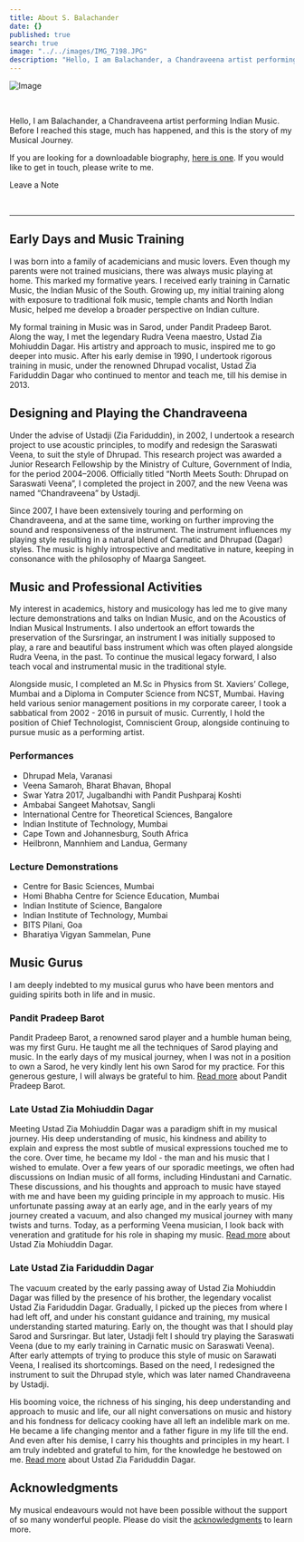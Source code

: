 ```yaml
---
title: About S. Balachander
date: {}
published: true
search: true
image: "../../images/IMG_7198.JPG"
description: "Hello, I am Balachander, a Chandraveena artist performing Indian Music. Before I reached this stage, much has happened, and this is the story of my Musical Journey. Read on to find out!"
---
```


![Image](IMG_7198.JPG)

<br>

Hello, I am Balachander, a Chandraveena artist performing Indian Music. Before I reached this stage, much has happened, and this is the story of my Musical Journey.

If you are looking for a downloadable biography, [here is one](/assets/Biography.pdf). If you would like to get in touch, please write to me.

<notice-box center=" ">

<my-button to="/contact/">Leave a Note</my-button>

</notice-box>

<br>
<hr>

## Early Days and Music Training

I was born into a family of academicians and music lovers. Even though my parents were not trained musicians, there was always music playing at home. This marked my formative years. I received early training in Carnatic Music, the Indian Music of the South. Growing up, my initial training along with exposure to traditional folk music, temple chants and North Indian Music, helped me develop a broader perspective on Indian culture.

My formal training in Music was in Sarod, under Pandit Pradeep Barot. Along the way, I met the legendary Rudra Veena maestro, Ustad Zia Mohiuddin Dagar. His artistry and approach to music, inspired me to go deeper into music. After his early demise in 1990, I undertook rigorous training in music, under the renowned Dhrupad vocalist, Ustad Zia Fariduddin Dagar who continued to mentor and teach me, till his demise in 2013.

## Designing and Playing the Chandraveena

Under the advise of Ustadji (Zia Fariduddin), in 2002, I undertook a research project to use acoustic principles, to modify and redesign the Saraswati Veena, to suit the style of Dhrupad. This research project was awarded a Junior Research Fellowship by the Ministry of Culture, Government of India, for the period 2004–2006. Officially titled “North Meets South: Dhrupad on Saraswati Veena”, I completed the project in 2007, and the new Veena was named “Chandraveena” by Ustadji.

Since 2007, I have been extensively touring and performing on Chandraveena, and at the same time, working on further improving the sound and responsiveness of the instrument. The instrument influences my playing style resulting in a natural blend of Carnatic and Dhrupad (Dagar) styles. The music is highly introspective and meditative in nature, keeping in consonance with the philosophy of Maarga Sangeet.

## Music and Professional Activities

My interest in academics, history and musicology has led me to give many lecture demonstrations and talks on Indian Music, and on the Acoustics of Indian Musical Instruments. I also undertook an effort towards the preservation of the Sursringar, an instrument I was initially supposed to play, a rare and beautiful bass instrument which was often played alongside Rudra Veena, in the past. To continue the musical legacy forward, I also teach vocal and instrumental music in the traditional style.

Alongside music, I completed an M.Sc in Physics from St. Xaviers’ College, Mumbai and a Diploma in Computer Science from NCST, Mumbai. Having held various senior management positions in my corporate career, I took a sabbatical from 2002 - 2016 in pursuit of music. Currently, I hold the position of Chief Technologist, Comniscient Group, alongside continuing to pursue music as a performing artist.

### Performances
* Dhrupad Mela, Varanasi
* Veena Samaroh, Bharat Bhavan, Bhopal
* Swar Yatra 2017, Jugalbandhi with Pandit Pushparaj Koshti
* Ambabai Sangeet Mahotsav, Sangli
* International Centre for Theoretical Sciences, Bangalore
* Indian Institute of Technology, Mumbai
* Cape Town and Johannesburg, South Africa
* Heilbronn, Mannhiem and Landua, Germany

### Lecture Demonstrations
* Centre for Basic Sciences, Mumbai
* Homi Bhabha Centre for Science Education, Mumbai
* Indian Institute of Science, Bangalore
* Indian Institute of Technology, Mumbai
* BITS Pilani, Goa
* Bharatiya Vigyan Sammelan, Pune

## Music Gurus
I am deeply indebted to my musical gurus who have been mentors and guiding spirits both in life and in music.

### Pandit Pradeep Barot
Pandit Pradeep Barot, a renowned sarod player and a humble human being, was my first Guru. He taught me all the techniques of Sarod playing and music. In the early days of my musical journey, when I was not in a position to own a Sarod, he very kindly lent his own Sarod for my practice. For this generous gesture, I will always be grateful to him. [Read more](https://en.wikipedia.org/wiki/Pradeep_Barot) about Pandit Pradeep Barot.

### Late Ustad Zia Mohiuddin Dagar
Meeting Ustad Zia Mohiuddin Dagar was a paradigm shift in my musical journey. His deep understanding of music, his kindness and ability to explain and express the most subtle of musical expressions touched me to the core. Over time, he became my Idol - the man and his music that I wished to emulate. Over a few years of our sporadic meetings, we often had discussions on Indian music of all forms, including Hindustani and Carnatic. These discussions, and his thoughts and approach to music have stayed with me and have been my guiding principle in my approach to music. His unfortunate passing away at an early age, and in the early years of my journey created a vacuum, and also changed my musical journey with many twists and turns. Today, as a performing Veena musician, I look back with veneration and gratitude for his role in shaping my music. [Read more](https://en.wikipedia.org/wiki/Zia_Mohiuddin_Dagar) about Ustad Zia Mohiuddin Dagar.

### Late Ustad Zia Fariduddin Dagar
The vacuum created by the early passing away of Ustad Zia Mohiuddin Dagar was filled by the presence of his brother, the legendary vocalist Ustad Zia Fariduddin Dagar. Gradually, I picked up the pieces from where I had left off, and under his constant guidance and training, my musical understanding started maturing. Early on, the thought was that I should play Sarod and Sursringar. But later, Ustadji felt I should try playing the Saraswati Veena (due to my early training in Carnatic music on Saraswati Veena).
After early attempts of trying to produce this style of music on Sarawati Veena, I realised its shortcomings. Based on the need, I redesigned the instrument to suit the Dhrupad style, which was later named Chandraveena by Ustadji.

His booming voice, the richness of his singing, his deep understanding and approach to music and life, our all night conversations on music and history and his fondness for delicacy cooking have all left an indelible mark on me. He became a life changing mentor and a father figure in my life till the end. And even after his demise, I carry his thoughts and principles in my heart. I am truly indebted and grateful to him, for the knowledge he bestowed on me. [Read more](https://en.wikipedia.org/wiki/Zia_Fariduddin_Dagar) about Ustad Zia Fariduddin Dagar.

## Acknowledgments
My musical endeavours would not have been possible without the support of so many wonderful people. Please do visit the [acknowledgments](/acknowledgments/) to learn more.
